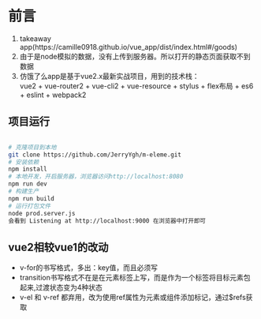 # 前言

<ol>
<li>takeaway app(https://camille0918.github.io/vue_app/dist/index.html#/goods)</li>
<li>由于是node模拟的数据，没有上传到服务器。所以打开的静态页面获取不到数据</li>
<li>仿饿了么app是基于vue2.x最新实战项目，用到的技术栈：<br/>
  <span>vue2 + vue-router2 + vue-cli2 + vue-resource + stylus + flex布局 + es6 + eslint + webpack2</span>
</li>
</ol>  

## 项目运行

``` bash

# 克隆项目到本地
git clone https://github.com/JerryYgh/m-eleme.git
# 安装依赖
npm install
# 本地开发，开启服务器，浏览器访问http://localhost:8080
npm run dev
# 构建生产
npm run build
# 运行打包文件
node prod.server.js 
会看到 Listening at http://localhost:9000 在浏览器中打开即可
```

## vue2相较vue1的改动
<ul>
  <li>v-for的书写格式，多出：key值，而且必须写
  <li>transition书写格式不在是在元素标签上写，而是作为一个标签<transition></transition>将目标元素包起来,过渡状态变为4种状态</li>
  <li>v-el 和 v-ref 都弃用，改为使用ref属性为元素或组件添加标记，通过$refs获取</li>
</ul>
